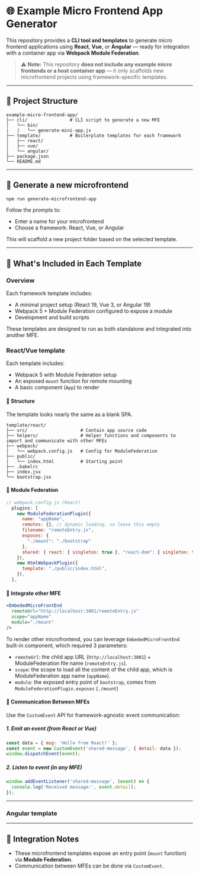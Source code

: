 
# 🌐 Example Micro Frontend App Generator

This repository provides a **CLI tool and templates** to generate micro frontend applications using **React**, **Vue**, or **Angular** — ready for integration with a container app via **Webpack Module Federation**.

> ⚠️ **Note:** This repository **does not include any example micro frontends or a host container app** — it only scaffolds new microfrontend projects using framework-specific templates.

---

## 📁 Project Structure

```
example-micro-frontend-app/
├── cli/                # CLI script to generate a new MFE
│   └── bin/
|   |   └── generate-mini-app.js
├── template/           # Boilerplate templates for each framework
│   ├── react/
│   ├── vue/
│   └── angular/
├── package.json
└── README.md
```

---

## 🚀 Generate a new microfrontend

```bash
npm run generate-microfrontend-app
```

Follow the prompts to:

* Enter a name for your microfrontend
* Choose a framework: React, Vue, or Angular

This will scaffold a new project folder based on the selected template.

---

## 🧰 What's Included in Each Template

### Overview

Each framework template includes:

* A minimal project setup (React 19, Vue 3, or Angular 19)
* Webpack 5 + Module Federation configured to expose a module
* Development and build scripts

These templates are designed to run as both standalone and integrated into another MFE.

### React/Vue template

Each template includes:

* Webpack 5 with Module Federation setup
* An exposed `mount` function for remote mounting
* A basic component (`App`) to render


#### 📁 Structure

The template looks nearly the same as a blank SPA.

```
template/react/
├── src/                    # Contain app source code
├── helpers/                # Helper functions and components to import and communicate with other MFEs
├── webpack/
|   └── webpack.config.js   # Config for ModuleFederation
├── public/
|   └── index.html          # Starting point
├── .babelrc
├── index.jsx
└── bootstrap.jsx
```

#### 🔧 Module Federation

```js
// webpack.config.js (React)
  plugins: [
    new ModuleFederationPlugin({
      name: "appName",
      remotes: {}, // dynamic loading, so leave this empty
      filename: "remoteEntry.js",
      exposes: {
        "./mount": "./bootstrap"
      },
      shared: { react: { singleton: true }, "react-dom": { singleton: true } },
    }),
    new HtmlWebpackPlugin({
      template: "./public/index.html",
    }),
  ],
```

#### 🧪 Integrate other MFE

```jsx
<EmbededMicroFrontEnd
  remoteUrl="http://localhost:3001/remoteEntry.js"
  scope="appName"
  module="./mount"
/>
```
To render other microfrontend, you can leverage `EmbededMicroFrontEnd` built-in component, which required 3 parameters:
- `remoteUrl`: the child app URL (`http://localhost:3001`) + ModuleFederation file name (`remoteEntry.js`).
- `scope`: the scope to load all the content of the child app, which is ModuleFederation app name (`appName`).
- `module`: the exposed entry point of `bootstrap`, comes from `ModuleFederationPlugin.exposes` (`./mount`)

#### 🔄 Communication Between MFEs

Use the `CustomEvent` API for framework-agnostic event communication:

##### 1. Emit an event (from React or Vue)

```js
const data = { msg: 'Hello from React!' };
const event = new CustomEvent('shared-message', { detail: data });
window.dispatchEvent(event);
```

##### 2. Listen to event (in any MFE)

```js
window.addEventListener('shared-message', (event) => {
  console.log('Received message:', event.detail);
});
```

---
### Angular template

---

## 🔗 Integration Notes

* These microfrontend templates expose an entry point (`mount` function) via **Module Federation**.
* Communication between MFEs can be done via `CustomEvent`.
